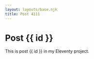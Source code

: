 ```yaml
---
layout: layouts/base.njk
title: Post 4111
---
```


# Post {{ id }}

This is post {{ id }} in my Eleventy project.
